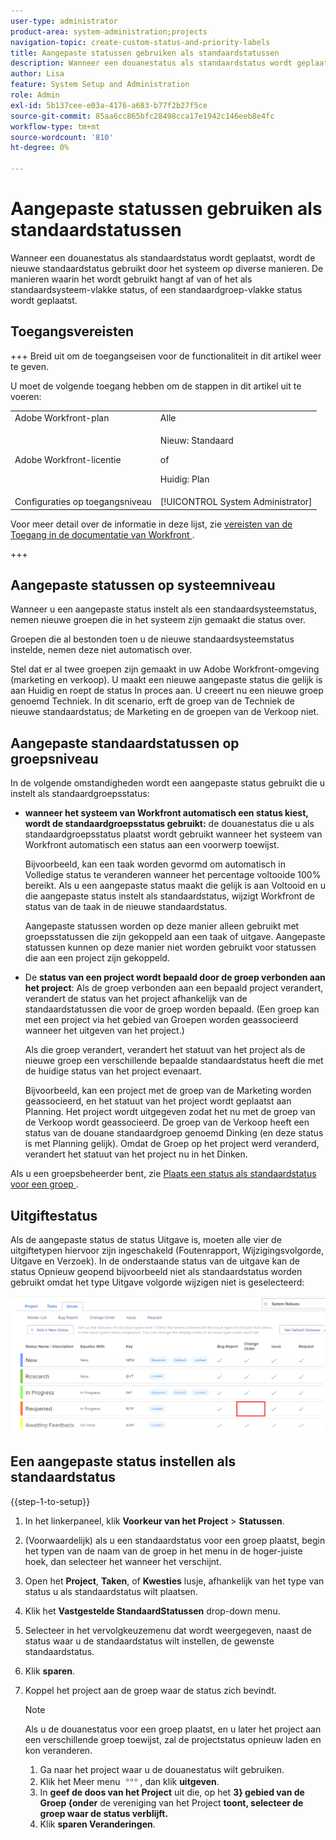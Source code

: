 ```yaml
---
user-type: administrator
product-area: system-administration;projects
navigation-topic: create-custom-status-and-priority-labels
title: Aangepaste statussen gebruiken als standaardstatussen
description: Wanneer een douanestatus als standaardstatus wordt geplaatst, wordt de nieuwe standaardstatus gebruikt door het systeem op diverse manieren. De manieren waarin het wordt gebruikt hangt af van of het als standaardsysteem-vlakke status, of een standaardgroep-vlakke status wordt geplaatst.
author: Lisa
feature: System Setup and Administration
role: Admin
exl-id: 5b137cee-e03a-4176-a683-b77f2b27f5ce
source-git-commit: 85aa6cc865bfc28498cca17e1942c146eeb8e4fc
workflow-type: tm+mt
source-wordcount: '810'
ht-degree: 0%

---
```


# Aangepaste statussen gebruiken als standaardstatussen

Wanneer een douanestatus als standaardstatus wordt geplaatst, wordt de nieuwe standaardstatus gebruikt door het systeem op diverse manieren. De manieren waarin het wordt gebruikt hangt af van of het als standaardsysteem-vlakke status, of een standaardgroep-vlakke status wordt geplaatst.

## Toegangsvereisten

+++ Breid uit om de toegangseisen voor de functionaliteit in dit artikel weer te geven.

U moet de volgende toegang hebben om de stappen in dit artikel uit te voeren:

<table style="table-layout:auto"> 
 <col> 
 <col> 
 <tbody> 
  <tr> 
   <td role="rowheader">Adobe Workfront-plan</td> 
   <td>Alle</td> 
  </tr> 
  <tr> 
   <td role="rowheader">Adobe Workfront-licentie</td> 
   <td>
     <p>Nieuw: Standaard</p>
     <p>of</p>
     <p>Huidig: Plan</p>
   </td> 
  </tr> 
  <tr> 
   <td role="rowheader">Configuraties op toegangsniveau</td> 
   <td>[!UICONTROL System Administrator]</td>
  </tr> 
 </tbody> 
</table>

Voor meer detail over de informatie in deze lijst, zie [&#x200B; vereisten van de Toegang in de documentatie van Workfront &#x200B;](/help/quicksilver/administration-and-setup/add-users/access-levels-and-object-permissions/access-level-requirements-in-documentation.md).

+++

## Aangepaste statussen op systeemniveau

Wanneer u een aangepaste status instelt als een standaardsysteemstatus, nemen nieuwe groepen die in het systeem zijn gemaakt die status over.

Groepen die al bestonden toen u de nieuwe standaardsysteemstatus instelde, nemen deze niet automatisch over.

Stel dat er al twee groepen zijn gemaakt in uw Adobe Workfront-omgeving (marketing en verkoop). U maakt een nieuwe aangepaste status die gelijk is aan Huidig en roept de status In proces aan. U creeert nu een nieuwe groep genoemd Techniek. In dit scenario, erft de groep van de Techniek de nieuwe standaardstatus; de Marketing en de groepen van de Verkoop niet.

## Aangepaste standaardstatussen op groepsniveau

In de volgende omstandigheden wordt een aangepaste status gebruikt die u instelt als standaardgroepsstatus:

* **wanneer het systeem van Workfront automatisch een status kiest, wordt de standaardgroepsstatus gebruikt:** de douanestatus die u als standaardgroepsstatus plaatst wordt gebruikt wanneer het systeem van Workfront automatisch een status aan een voorwerp toewijst.

  Bijvoorbeeld, kan een taak worden gevormd om automatisch in Volledige status te veranderen wanneer het percentage voltooide 100% bereikt. Als u een aangepaste status maakt die gelijk is aan Voltooid en u die aangepaste status instelt als standaardstatus, wijzigt Workfront de status van de taak in de nieuwe standaardstatus.

  Aangepaste statussen worden op deze manier alleen gebruikt met groepsstatussen die zijn gekoppeld aan een taak of uitgave. Aangepaste statussen kunnen op deze manier niet worden gebruikt voor statussen die aan een project zijn gekoppeld.

* De **status van een project wordt bepaald door de groep verbonden aan het project**: Als de groep verbonden aan een bepaald project verandert, verandert de status van het project afhankelijk van de standaardstatussen die voor de groep worden bepaald. (Een groep kan met een project via het gebied van Groepen worden geassocieerd wanneer het uitgeven van het project.)

  Als die groep verandert, verandert het statuut van het project als de nieuwe groep een verschillende bepaalde standaardstatus heeft die met de huidige status van het project evenaart.

  Bijvoorbeeld, kan een project met de groep van de Marketing worden geassocieerd, en het statuut van het project wordt geplaatst aan Planning. Het project wordt uitgegeven zodat het nu met de groep van de Verkoop wordt geassocieerd. De groep van de Verkoop heeft een status van de douane standaardgroep genoemd Dinking (en deze status is met Planning gelijk). Omdat de Groep op het project werd veranderd, verandert het statuut van het project nu in het Dinken.

Als u een groepsbeheerder bent, zie [&#x200B; Plaats een status als standaardstatus voor een groep &#x200B;](/help/quicksilver/administration-and-setup/manage-groups/manage-group-statuses/use-custom-statuses-as-default-statuses-group.md).

## Uitgiftestatus

Als de aangepaste status de status Uitgave is, moeten alle vier de uitgiftetypen hiervoor zijn ingeschakeld (Foutenrapport, Wijzigingsvolgorde, Uitgave en Verzoek). In de onderstaande status van de uitgave kan de status Opnieuw geopend bijvoorbeeld niet als standaardstatus worden gebruikt omdat het type Uitgave volgorde wijzigen niet is geselecteerd:

![&#x200B; Alle toegelaten uitgiftetypen &#x200B;](assets/all-4-issue-types-enabled.png)

## Een aangepaste status instellen als standaardstatus

{{step-1-to-setup}}

1. In het linkerpaneel, klik **Voorkeur van het Project** > **Statussen**.
1. (Voorwaardelijk) als u een standaardstatus voor een groep plaatst, begin het typen van de naam van de groep in het menu in de hoger-juiste hoek, dan selecteer het wanneer het verschijnt.
1. Open het **Project**, **Taken**, of **Kwesties** lusje, afhankelijk van het type van status u als standaardstatus wilt plaatsen.
1. Klik het **Vastgestelde StandaardStatussen** drop-down menu.
1. Selecteer in het vervolgkeuzemenu dat wordt weergegeven, naast de status waar u de standaardstatus wilt instellen, de gewenste standaardstatus.
1. Klik **sparen**.
1. Koppel het project aan de groep waar de status zich bevindt.

   >[!NOTE]
   >
   >Als u de douanestatus voor een groep plaatst, en u later het project aan een verschillende groep toewijst, zal de projectstatus opnieuw laden en kon veranderen.

   1. Ga naar het project waar u de douanestatus wilt gebruiken.
   1. Klik het Meer menu ![&#x200B; Meer pictogram &#x200B;](assets/more-icon.png), dan klik **uitgeven**.
   1. In **geef de doos van het Project** uit die, op het **3&rbrace; gebied van de Groep &lbrace;onder** de vereniging van het Project **toont, selecteer de groep waar de status verblijft.**
   1. Klik **sparen Veranderingen**.
